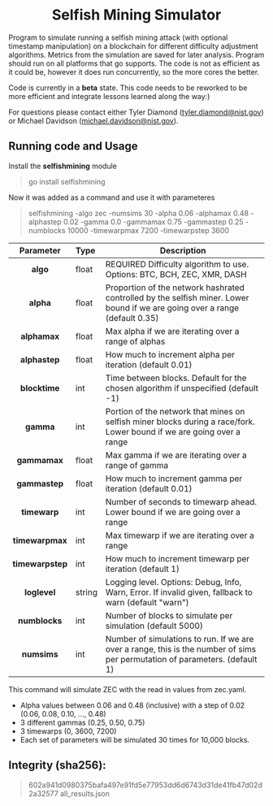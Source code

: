 <h1 align="center"> Selfish Mining Simulator </h1>

Program to simulate running a selfish mining attack (with optional timestamp manipulation) on a blockchain for different difficulty adjustment algorithms. Metrics from the simulation are saved for later analysis. Program should run on all platforms that go supports. The code is not as efficient as it could be, however it does run concurrently, so the more cores the better.

Code is currently in a **beta** state. This code needs to be reworked to be more efficient and integrate lessons learned along the way:)

For questions please contact either Tyler Diamond (tyler.diamond@nist.gov) or Michael Davidson (michael.davidson@nist.gov).

## Running code and Usage ##

Install the **selfishmining** module

> go install selfishmining

Now it was added as a command and use it with parameteres

> selfishmining -algo zec -numsims 30 -alpha 0.06 -alphamax 0.48 -alphastep 0.02 -gamma 0.0 -gammamax 0.75 -gammastep 0.25 -numblocks 10000 -timewarpmax 7200 -timewarpstep 3600 

|   Parameter   |   Type   |   Description   |
|:-------------:|:---------|-----------------|
| **algo** | float |  REQUIRED Difficulty algorithm to use. Options: BTC, BCH, ZEC, XMR, DASH |
| **alpha** | float | Proportion of the network hashrated controlled by the selfish miner. Lower bound if we are going over a range (default 0.35) |
| **alphamax** | float | Max alpha if we are iterating over a range of alphas |
| **alphastep** | float |  How much to increment alpha per iteration (default 0.01) |
| **blocktime** | int | Time between blocks. Default for the chosen algorithm if unspecified (default -1) |
| **gamma** | int | Portion of the network that mines on selfish miner blocks during a race/fork. Lower bound if we are going over a range |
| **gammamax** | float | Max gamma if we are iterating over a range of gamma |
| **gammastep** | float |  How much to increment gamma per iteration (default 0.01) |
| **timewarp** | int | Number of seconds to timewarp ahead. Lower bound if we are going over a range |
| **timewarpmax** | int | Max timewarp if we are iterating over a range
| **timewarpstep** | int | How much to increment timewarp per iteration (default 1) |
| **loglevel** | string | Logging level. Options: Debug, Info, Warn, Error. If invalid given, fallback to warn (default "warn") |
| **numblocks** | int | Number of blocks to simulate per simulation (default 5000) |
| **numsims** | int |  Number of simulations to run. If we are over a range, this is the number of sims per permutation of parameters. (default 1) |


This command will simulate ZEC with the read in values from zec.yaml.

- Alpha values between 0.06 and 0.48 (inclusive) with a step of 0.02 (0.06, 0.08, 0.10, ..., 0.48)
- 3 different gammas (0.25, 0.50, 0.75)
- 3 timewarps (0, 3600, 7200)
- Each set of parameters will be simulated 30 times for 10,000 blocks.

## Integrity (sha256): ##

> 602a941d0980375bafa497e91fd5e77953dd6d6743d31de41fb47d02d2a32577  all_results.json
